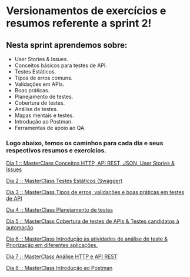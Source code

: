 # Versionamentos de exercícios e resumos referente a sprint 2!

## Nesta sprint aprendemos sobre:

- User Stories & Issues.
- Conceitos básicos para testes de API.
- Testes Estáticos.
- Tipos de erros comuns.
- Validações em APIs.
- Boas práticas.
- Planejamento de testes.
- Cobertura de testes.
- Análise de testes.
- Mapas mentais e testes.
- Introdução ao Postman.
- Ferramentas de apoio ao QA.

### Logo abaixo, temos os caminhos para cada dia e seus respectivos resumos e exercícios.
 
[Dia 1 :: MasterClass Conceitos HTTP, API REST, JSON, User Stories & Issues](https://gitlab.com/testgroup1445219/resumo-dos-dias/-/blob/pb_sprint2/Sprint2/Resumo%20dia%201%20sprint%202.md?ref_type=heads)

[Dia 2 :: MasterClass​​​​​​​ Testes Estáticos (Swagger)](https://gitlab.com/testgroup1445219/resumo-dos-dias/-/blob/pb_sprint2/Sprint2/Resumo%20dia%202%20sprint%202.md?ref_type=heads)

[Dia 3 :: MasterClass Tipos de erros, validações e boas práticas em testes de API](https://gitlab.com/testgroup1445219/resumo-dos-dias/-/blob/pb_sprint2/Sprint2/Resumo%20dia%203%20sprint%202.md?ref_type=heads)

[Dia 4 :: MasterClass Planejamento de testes](https://gitlab.com/testgroup1445219/resumo-dos-dias/-/blob/pb_sprint2/Sprint2/Resumo%20dia%204%20sprint%202.md?ref_type=heads)

[Dia 5 :: MasterClass Cobertura de testes de APIs & Testes candidatos à automação](https://gitlab.com/testgroup1445219/resumo-dos-dias/-/blob/pb_sprint2/Sprint2/Resumo%20dia%205%20sprint2.md?ref_type=heads)

[Dia 6 :: MasterClass Introdução às atividades de análise de teste & Priorização em diferentes aplicações.](https://gitlab.com/testgroup1445219/resumo-dos-dias/-/blob/pb_sprint2/Sprint2/Resumo%20dia%206%20sprint%202.md?ref_type=heads)

[Dia 7 :: MasterClass Análise HTTP e API REST](https://gitlab.com/testgroup1445219/resumo-dos-dias/-/blob/pb_sprint2/Sprint2/Resumo%20dia%207%20sprint%202.md?ref_type=heads)

[Dia 8 :: MasterClass Introdução ao Postman](https://gitlab.com/testgroup1445219/resumo-dos-dias/-/blob/pb_sprint2/Sprint2/Resumo%20dia%208%20sprint%202.md?ref_type=heads)